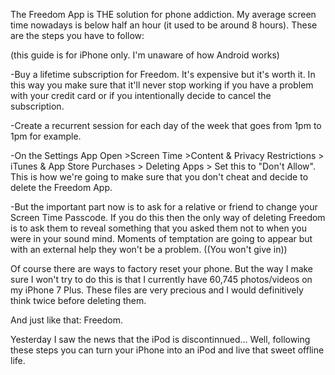 The Freedom App is THE solution for phone addiction. My average screen time nowadays is below half an hour (it used to be around 8 hours). These are the steps you have to follow:

(this guide is for iPhone only. I'm unaware of how Android works)

-Buy a lifetime subscription for Freedom. It's expensive but it's worth it. In this way you make sure that it'll never stop working if you have a problem
with your credit card or if you intentionally decide to cancel the subscription.

-Create a recurrent session for each day of the week that goes from 1pm to 1pm for example.

-On the Settings App Open >Screen Time >Content & Privacy Restrictions > iTunes & App Store Purchases > Deleting Apps > Set this to "Don't Allow". This is 
how we're going to make sure that you don't cheat and decide to delete the Freedom App.

-But the important part now is to ask for a relative or friend to change your Screen Time Passcode. If you do this then the only way of deleting Freedom is
to ask them to reveal something that you asked them not to when you were in your sound mind. Moments of temptation are going to appear but with an
external help they won't be a problem. ((You won't give in))

Of course there are ways to factory reset your phone. But the way I make sure I won't try to do this is that I currently have 60,745 photos/videos on my
iPhone 7 Plus. These files are very precious and I would definitively think twice before deleting them.

And just like that: Freedom. 

Yesterday I saw the news that the iPod is discontinnued... Well, following these steps you can turn your iPhone into an iPod and live
that sweet offline life.
